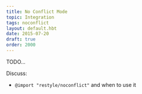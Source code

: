 ```yaml
---
title: No Conflict Mode
topic: Integration
tags: noconflict
layout: default.hbt
date: 2015-07-20
draft: true
order: 2000
---
```


TODO...

Discuss:
- `@import "restyle/noconflict"` and when to use it